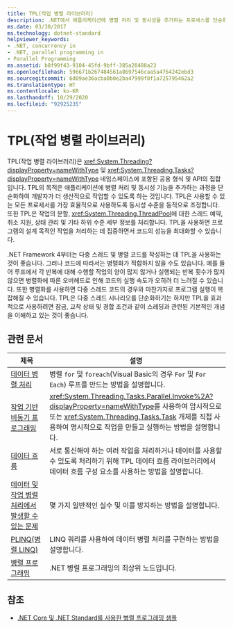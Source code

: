 ```yaml
---
title: TPL(작업 병렬 라이브러리)
description: .NET에서 애플리케이션에 병렬 처리 및 동시성을 추가하는 프로세스를 단순화하는 공용 형식 및 API의 세트인 TPL(작업 병렬 라이브러리)을 살펴봅니다.
ms.date: 03/30/2017
ms.technology: dotnet-standard
helpviewer_keywords:
- .NET, concurrency in
- .NET, parallel programming in
- Parallel Programming
ms.assetid: b8f99f43-9104-45fd-9bff-385a20488a23
ms.openlocfilehash: 596671b267484561a8697546caa5a4764242ebd3
ms.sourcegitcommit: 6d09ae36acba0b0e2ba47999f8f1a725795462a2
ms.translationtype: HT
ms.contentlocale: ko-KR
ms.lasthandoff: 10/29/2020
ms.locfileid: "92925235"
---
```

# <a name="task-parallel-library-tpl"></a>TPL(작업 병렬 라이브러리)

TPL(작업 병렬 라이브러리)은 <xref:System.Threading?displayProperty=nameWithType> 및 <xref:System.Threading.Tasks?displayProperty=nameWithType> 네임스페이스에 포함된 공용 형식 및 API의 집합입니다. TPL의 목적은 애플리케이션에 병렬 처리 및 동시성 기능을 추가하는 과정을 단순화하여 개발자가 더 생산적으로 작업할 수 있도록 하는 것입니다. TPL은 사용할 수 있는 모든 프로세서를 가장 효율적으로 사용하도록 동시성 수준을 동적으로 조정합니다. 또한 TPL은 작업의 분할, <xref:System.Threading.ThreadPool>에 대한 스레드 예약, 취소 지원, 상태 관리 및 기타 하위 수준 세부 정보를 처리합니다. TPL을 사용하면 프로그램의 설계 목적인 작업을 처리하는 데 집중하면서 코드의 성능을 최대화할 수 있습니다.  
  
 .NET Framework 4부터는 다중 스레드 및 병렬 코드를 작성하는 데 TPL을 사용하는 것이 좋습니다. 그러나 코드에 따라서는 병렬화가 적합하지 않을 수도 있습니다. 예를 들어 루프에서 각 반복에 대해 수행할 작업의 양이 많지 않거나 실행되는 반복 횟수가 많지 않으면 병렬화에 따른 오버헤드로 인해 코드의 실행 속도가 오히려 더 느려질 수 있습니다. 또한 병렬화를 사용하면 다중 스레드 코드의 경우와 마찬가지로 프로그램 실행이 복잡해질 수 있습니다. TPL은 다중 스레드 시나리오를 단순화하기는 하지만 TPL을 효과적으로 사용하려면 잠금, 교착 상태 및 경합 조건과 같이 스레딩과 관련된 기본적인 개념을 이해하고 있는 것이 좋습니다.  
  
## <a name="related-articles"></a>관련 문서  
  
|제목|설명|  
|-|-|  
|[데이터 병렬 처리](data-parallelism-task-parallel-library.md)|병렬 `for` 및 `foreach`(Visual Basic의 경우 `For` 및 `For Each`) 루프를 만드는 방법을 설명합니다.|  
|[작업 기반 비동기 프로그래밍](task-based-asynchronous-programming.md)|<xref:System.Threading.Tasks.Parallel.Invoke%2A?displayProperty=nameWithType>를 사용하여 암시적으로 또는 <xref:System.Threading.Tasks.Task> 개체를 직접 사용하여 명시적으로 작업을 만들고 실행하는 방법을 설명합니다.|  
|[데이터 흐름](dataflow-task-parallel-library.md)|서로 통신해야 하는 여러 작업을 처리하거나 데이터를 사용할 수 있도록 처리하기 위해 TPL 데이터 흐름 라이브러리에서 데이터 흐름 구성 요소를 사용하는 방법을 설명합니다.|
|[데이터 및 작업 병렬 처리에서 발생할 수 있는 문제](potential-pitfalls-in-data-and-task-parallelism.md)|몇 가지 일반적인 실수 및 이를 방지하는 방법을 설명합니다.|  
|[PLINQ(병렬 LINQ)](introduction-to-plinq.md)|LINQ 쿼리를 사용하여 데이터 병렬 처리를 구현하는 방법을 설명합니다.|  
|[병렬 프로그래밍](index.md)|.NET 병렬 프로그래밍의 최상위 노드입니다.|  
  
## <a name="see-also"></a>참조

- [.NET Core 및 .NET Standard를 사용한 병렬 프로그래밍 샘플](/samples/browse/?products=dotnet-core%2Cdotnet-standard&term=parallel)
